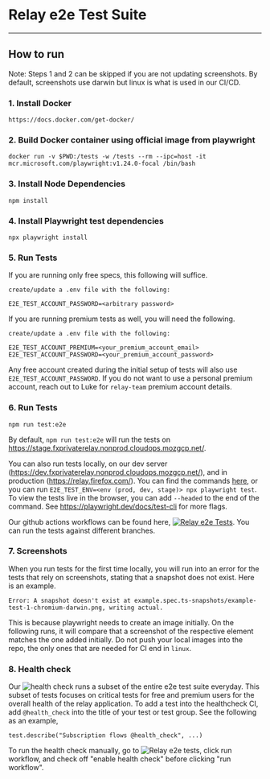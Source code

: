 # Relay e2e Test Suite

---

## How to run

Note: Steps 1 and 2 can be skipped if you are not updating screenshots. By default, screenshots use darwin but linux is what is used in our CI/CD.

### 1. Install Docker

```
https://docs.docker.com/get-docker/
```

### 2. Build Docker container using official image from playwright

```
docker run -v $PWD:/tests -w /tests --rm --ipc=host -it mcr.microsoft.com/playwright:v1.24.0-focal /bin/bash
```

### 3. Install Node Dependencies

```
npm install
```

### 4. Install Playwright test dependencies

```
npx playwright install
```

### 5. Run Tests

If you are running only free specs, this following will suffice.

```
create/update a .env file with the following:

E2E_TEST_ACCOUNT_PASSWORD=<arbitrary password>
```

If you are running premium tests as well, you will need the following.

```
create/update a .env file with the following:

E2E_TEST_ACCOUNT_PREMIUM=<your_premium_account_email>
E2E_TEST_ACCOUNT_PASSWORD=<your_premium_account_password>
```

Any free account created during the initial setup of tests will also use `E2E_TEST_ACCOUNT_PASSWORD`. If you do not want to use a personal premium account, reach out to Luke for `relay-team` premium account details.

### 6. Run Tests

```
npm run test:e2e
```

By default, `npm run test:e2e` will run the tests on https://stage.fxprivaterelay.nonprod.cloudops.mozgcp.net/.

You can also run tests locally, on our dev server (https://dev.fxprivaterelay.nonprod.cloudops.mozgcp.net/), and in production (https://relay.firefox.com/). You can find the commands [here](https://github.com/mozilla/fx-private-relay/blob/main/package.json#L26-L31), or you can run `E2E_TEST_ENV=<env (prod, dev, stage)> npx playwright test`. To view the tests live in the browser, you can add `--headed` to the end of the command. See https://playwright.dev/docs/test-cli for more flags.

Our github actions workflows can be found here, [![Relay e2e Tests](https://github.com/mozilla/fx-private-relay/actions/workflows/playwright.yml/badge.svg)](https://github.com/mozilla/fx-private-relay/actions/workflows/playwright.yml). You can run the tests against different branches.

### 7. Screenshots

When you run tests for the first time locally, you will run into an error for the tests that rely on screenshots, stating that a snapshot does not exist. Here is an example.

```
Error: A snapshot doesn't exist at example.spec.ts-snapshots/example-test-1-chromium-darwin.png, writing actual.
```

This is because playwright needs to create an image initially. On the following runs, it will compare that a screenshot of the respective element matches the one added initially. Do not push your local images into the repo, the only ones that are needed for CI end in `linux`.

### 8. Health check

Our ![health check](https://github.com/mozilla/fx-private-relay/actions/workflows/relay_e2e_health.yml) runs a subset of the entire e2e test suite everyday. This subset of tests focuses on critical tests for free and premium users for the overall health of the relay application. To add a test into the healthcheck CI, add `@health_check` into the title of your test or test group. See the following as an example,

`test.describe("Subscription flows @health_check", ...)`

To run the health check manually, go to ![Relay e2e tests](https://github.com/mozilla/fx-private-relay/actions/workflows/playwright.yml), click run workflow, and check off "enable health check" before clicking "run workflow".
